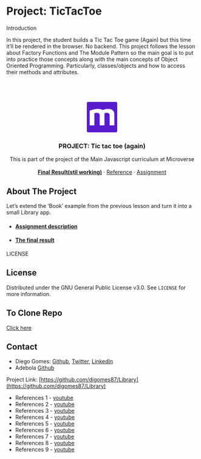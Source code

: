 # Project: TicTacToe
Introduction

In this project, the student builds a Tic Tac Toe game (Again) but this time it’ll be rendered in the browser. No backend. This project follows the lesson about Factory Functions and The Module Pattern so the main goal is to put into practice those concepts along with the main concepts of Object Oriented Programming. Particularly, classes/objects and how to access their methods and attributes.
# 

<br />
<p align="center">
  <a href="https://www.microverse.org">
    <img src="img/microverse.png" alt="Logo" width="80" height="80">
  </a>

  <h3 align="center">PROJECT: Tic tac toe (again)</h3>

  <p align="center">
    This is part of the project of the Main Javascript curriculum at Microverse
    <br />
    <br />
    <a href="#"><strong>Final Result(stil working)</strong></a>
    ·
    <a href="https://www.theodinproject.com/">Reference</a>
    ·
    <a href="https://www.theodinproject.com/courses/javascript/lessons/tic-tac-toe-javascript">Assignment</a>
  </p>
</p>

<!-- ABOUT THE PROJECT -->
## About The Project

Let’s extend the ‘Book’ example from the previous lesson and turn it into a small Library app.

* #### [Assignment description](https://www.theodinproject.com/courses/javascript/lessons/tic-tac-toe-javascript)
* #### [The final result]()	

LICENSE
## License

Distributed under the GNU General Public License v3.0. See `LICENSE` for more information.

## To Clone Repo

[Click here](https://github.com/onedebos/js-tictactoe.git)

<!-- CONTACT -->
## Contact

* Diego Gomes: [Github](https://github.com/digomes87), [Twitter](https://twitter.com/devdiegogo),
[LinkedIn](https://www.linkedin.com/in/diego-gomes-6b208384/)
* Adebola [Github](https://github.com/onedebos)

Project Link: [https://github.com/digomes87/Library](https://github.com/digomes87/Library)


[product-screenshot]: img/mockup.png

* References 1 - [youtube](https://www.youtube.com/watch?v=P2TcQ3h0ipQ)
* References 2 - [youtube](https://www.youtube.com/watch?v=yaPUl31nypk)
* References 3 - [youtube](https://www.youtube.com/watch?v=TD5EaIkhSTQ)
* References 4 - [youtube](https://www.youtube.com/watch?v=M258B1b_pMs)
* References 5 - [youtube](https://www.youtube.com/watch?v=Mb4LIoxqIns)
* References 6 - [youtube](https://www.youtube.com/watch?v=ByuAHXr1ytg)
* References 7 - [youtube](https://www.youtube.com/watch?v=Mb4LIoxqIns)
* References 8 - [youtube](https://www.youtube.com/watch?v=Mb4LIoxqIns)
* References 9 - [youtube](https://www.youtube.com/watch?v=Mb4LIoxqIns)
